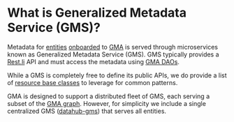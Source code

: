 # What is Generalized Metadata Service (GMS)?

Metadata for [entities](entity.md) [onboarded](../how/entity-onboarding.md) to [GMA](gma.md) is served through
microservices known as Generalized Metadata Service (GMS). GMS typically provides a [Rest.li](http://rest.li) API and
must access the metadata using [GMA DAOs](../architecture/metadata-serving.md).

While a GMS is completely free to define its public APIs, we do provide a list of
[resource base classes](../../metadata-restli-resource/src/main/java/com/linkedin/metadata/restli) to leverage for
common patterns.

GMA is designed to support a distributed fleet of GMS, each serving a subset of the [GMA graph](graph.md). However, for
simplicity we include a single centralized GMS ([datahub-gms](../../gms)) that serves all entities.

